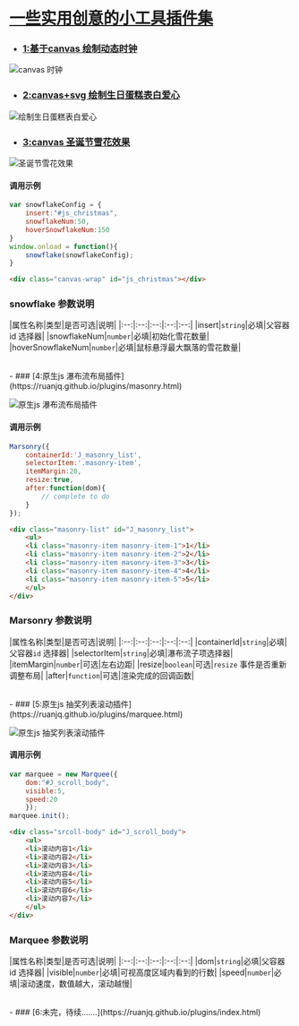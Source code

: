 # [一些实用创意的小工具插件集](https://ruanjq.github.io/plugins/)



- ### [1:基于canvas 绘制动态时钟](https://ruanjq.github.io/plugins/clock.html)

![canvas 时钟](https://raw.githubusercontent.com/ruanjq/plugins/master/images/clock.gif)



- ### [2:canvas+svg 绘制生日蛋糕表白爱心](https://ruanjq.github.io/plugins/birthday.html)

![绘制生日蛋糕表白爱心](https://raw.githubusercontent.com/ruanjq/plugins/master/images/heart.png)




- ### [3:canvas 圣诞节雪花效果](https://ruanjq.github.io/plugins/snowflake.html)

![圣诞节雪花效果](https://raw.githubusercontent.com/ruanjq/plugins/master/images/snowflake.png)

#### 调用示例
```javascript
var snowflakeConfig = {
	insert:"#js_christmas",
	snowflakeNum:50,
	hoverSnowflakeNum:150
}
window.onload = function(){
	snowflake(snowflakeConfig);
}
```

```html
<div class="canvas-wrap" id="js_christmas"></div>
```

### snowflake 参数说明
|属性名称|类型|是否可选|说明|
|:--:|:--:|:--:|:--:|:--:|
|insert|`string`|必填|父容器id 选择器|
|snowflakeNum|`number`|必填|初始化雪花数量|
|hoverSnowflakeNum|`number`|必填|鼠标悬浮最大飘落的雪花数量|
                    



<br>
- ### [4:原生js 瀑布流布局插件](https://ruanjq.github.io/plugins/masonry.html)

![原生js 瀑布流布局插件](https://raw.githubusercontent.com/ruanjq/plugins/master/images/masonry.png)

#### 调用示例
```javascript
Marsonry({
	containerId:'J_masonry_list',
	selectorItem:'.masonry-item',
	itemMargin:20,
	resize:true,
	after:function(dom){
		// complete to do
	}
});
```
```html
<div class="masonry-list" id="J_masonry_list">
	<ul>
    <li class="masonry-item masonry-item-1">1</li>
    <li class="masonry-item masonry-item-2">2</li>
    <li class="masonry-item masonry-item-3">3</li>
    <li class="masonry-item masonry-item-4">4</li>
    <li class="masonry-item masonry-item-5">5</li>
	</ul>
</div>
```
                    
### Marsonry 参数说明
|属性名称|类型|是否可选|说明|
|:--:|:--:|:--:|:--:|:--:|
|containerId|`string`|必填|父容器`id` 选择器|
|selectorItem|`string`|必填|瀑布流子项选择器|
|itemMargin|`number`|可选|左右边距|
|resize|`boolean`|可选|`resize` 事件是否重新调整布局|
|after|`function`|可选|渲染完成的回调函数|
                    


<br>
- ### [5:原生js 抽奖列表滚动插件](https://ruanjq.github.io/plugins/marquee.html)

![原生js 抽奖列表滚动插件](https://raw.githubusercontent.com/ruanjq/plugins/master/images/marquee.gif)

#### 调用示例
```javascript
var marquee = new Marquee({
	dom:"#J_scroll_body",
	visible:5,
	speed:20
	});
marquee.init();
```

```html
<div class="srcoll-body" id="J_scroll_body">
	<ul>
    <li>滚动内容1</li>
    <li>滚动内容2</li>
    <li>滚动内容3</li>
    <li>滚动内容4</li>
    <li>滚动内容5</li>
    <li>滚动内容6</li>
    <li>滚动内容7</li>
	</ul>
</div>
```

### Marquee 参数说明
|属性名称|类型|是否可选|说明|
|:--:|:--:|:--:|:--:|:--:|
|dom|`string`|必填|父容器id 选择器|
|visible|`number`|必填|可视高度区域内看到的行数|
|speed|`number`|必填|滚动速度，数值越大，滚动越慢|
                    


<br>
- ### [6:未完，待续.......](https://ruanjq.github.io/plugins/index.html)




